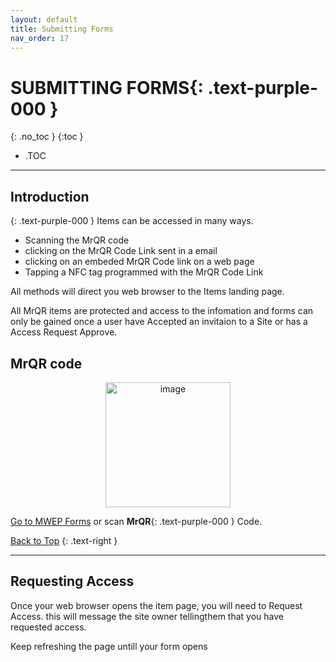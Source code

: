 ```yaml
---
layout: default
title: Submitting Forms
nav_order: 17
---
```


<html>
<head>
<style>
.button {
  padding: 5px 12px;
  text-align: center;
  text-decoration: none;
  display: inline-block;
  font-size: 9px;
  margin: 4px 2px;
  cursor: pointer; }
.button1 {background-color: #555555;} /* Black */
.button2 {background-color: white;}
.button1 {color: white;}
.button2 {color: grey;}
.button1 {border: none;}
.button2 {border: 1px solid grey}
.button1 {border-radius: 5px;}
.button2 {border-radius: 5px;}
</style>
</head>
</html>

# **SUBMITTING FORMS**{: .text-purple-000 }
{: .no_toc }
{:toc }
- .TOC

___
## Introduction
{: .text-purple-000 }
Items can be accessed in many ways.
* Scanning the MrQR code
* clicking on the MrQR Code Link sent in a email
* clicking on an embeded MrQR Code link on a web page
* Tapping a NFC tag programmed with the MrQR Code Link

All methods will direct you web browser to the Items landing page.

All MrQR items are protected and access to the infomation and forms can only be gained once a user have Accepted an invitaion to a Site or has a Access Request Approve.

## MrQR code

<div style="text-align: center;"> 
<img width="200" alt="image" src="https://docs.mrqr.me/assets/images/Forms/stickers/mrqr-sticker-MWEP.png">
</div>

[Go to MWEP Forms](https://mrqr.me/gidBoo/) or scan **MrQR**{: .text-purple-000 } Code.

[Back to Top](https://docs.mrqr.me/FormBuilder/SampleForms/)
{: .text-right }
___
## Requesting Access

Once your web browser opens the item page, you will need to Request Access.
this will message the site owner tellingthem that you have requested access.

Keep refreshing the page untill your form opens


